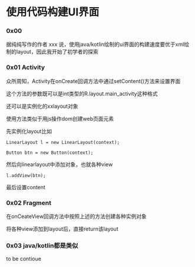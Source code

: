 # 使用代码构建UI界面

### 0x00

据纯纯写作的作者 xxx 说，使用java/kotlin绘制的ui界面的构建速度要优于xml绘制的layout，因此我开始了初学者的探索
### 0x01 Activity
众所周知，Activity在onCreate回调方法中通过setContent()方法来设置界面

这个方法的参数既可以是int类型的R.layout.main_activity这种格式

还可以是实例化的xxlayout对象

使用方法类似于用js操作dom创建web页面元素

先实例化layout比如

`LinearLayout l = new LinearLayout(context);`

`Button btn = new Button(context);`

然后向linearlayout中添加对象，也就各种view

`l.addView(btn);`

最后设置content

### 0x02 Fragment

在onCeateView回调方法中按照上述的方法创建各种实例对象

将各种view添加到layout后，直接return该layout

### 0x03 java/kotlin都是类似

to be contioue

